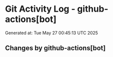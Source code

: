 # Git Activity Log - github-actions[bot]
Generated at: Tue May 27 00:45:13 UTC 2025
## Changes by github-actions[bot]
```diff
```
